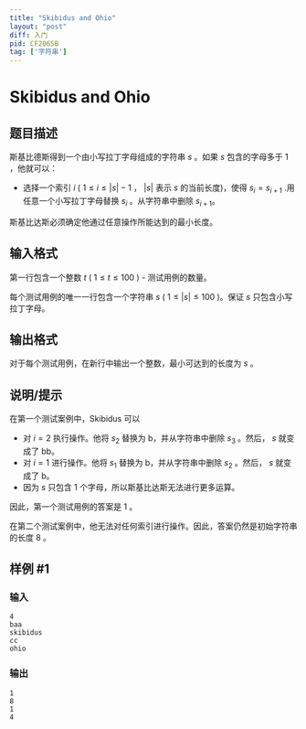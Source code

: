 ```yaml
---
title: "Skibidus and Ohio"
layout: "post"
diff: 入门
pid: CF2065B
tag: ['字符串']
---
```


# Skibidus and Ohio

## 题目描述

斯基比德斯得到一个由小写拉丁字母组成的字符串 $s$ 。如果 $s$ 包含的字母多于 $1$ ，他就可以：

- 选择一个索引 $i$ ( $1 \leq i \leq |s| - 1$ ， $|s|$ 表示 $s$ 的当前长度)，使得 $s_i = s_{i+1}$ .用任意一个小写拉丁字母替换 $s_i$ 。从字符串中删除 $s _{i+1}$。

斯基比达斯必须确定他通过任意操作所能达到的最小长度。

## 输入格式

第一行包含一个整数 $t$ ( $1 \leq t \leq 100$ ) - 测试用例的数量。

每个测试用例的唯一一行包含一个字符串 $s$ ( $1 \leq |s| \leq 100$ )。保证 $s$ 只包含小写拉丁字母。

## 输出格式

对于每个测试用例，在新行中输出一个整数，最小可达到的长度为 $s$ 。

## 说明/提示

在第一个测试案例中，Skibidus 可以

- 对 $i = 2$ 执行操作。他将 $s_2$ 替换为 b，并从字符串中删除 $s_3$ 。然后， $s$ 就变成了 bb。
- 对 $i = 1$ 进行操作。他将 $s_1$ 替换为 b，并从字符串中删除 $s_2$ 。然后， $s$ 就变成了 b。
- 因为 $s$ 只包含 $1$ 个字母，所以斯基比达斯无法进行更多运算。

因此，第一个测试用例的答案是 $1$ 。

在第二个测试案例中，他无法对任何索引进行操作。因此，答案仍然是初始字符串的长度 $8$ 。

## 样例 #1

### 输入

```
4
baa
skibidus
cc
ohio
```

### 输出

```
1
8
1
4
```

